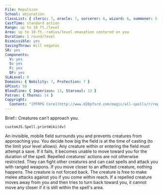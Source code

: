 ```yaml
---
File: Repulsion
School: abjuration
ClassList: { cleric: 7, oracle: 7, sorcerer: 6, wizard: 6, summoner: 5, inquisitor: 6, occultist: 6, psychic: 7, spiritualist: 6, unchained summoner: 6 }
CastTime: standard action
Range: up to 10 ft./level
Area: up to 10-ft.-radius/level emanation centered on you
Duration: 1 round/level
Dismissible: yes
SavingThrow: Will negates
SR: yes
Components:
  V: yes
  S: yes
  F: yes
  DF: yes
SLALevel: 6
Domains: { Nobility: 7, Protection: 7 }
GPCost: 50
Bloodline: { Imperious: 13, Starsoul: 13 }
Patron: { Thorns: 14 }
Copyright:
  Content: "[PFRPG Core](http://www.d20pfsrd.com/magic/all-spells/r/repulsion)"
---
```

Brief:: Creatures can’t approach you.

```dataviewjs
customJS.Spell.printWiki(dv)
```

An invisible, mobile field surrounds you and prevents creatures from approaching you. You decide how big the field is at the time of casting (to the limit your level allows). Any creature within or entering the field must attempt a save. If it fails, it becomes unable to move toward you for the duration of the spell. Repelled creatures' actions are not otherwise restricted. They can fight other creatures and can cast spells and attack you with ranged weapons.  If you move closer to an affected creature, nothing happens. The creature is not forced back. The creature is free to make melee attacks against you if you come within reach. If a repelled creature moves away from you and then tries to turn back toward you, it cannot move any closer if it is still within the spell's area.
